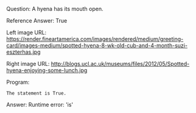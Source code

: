 Question: A hyena has its mouth open.

Reference Answer: True

Left image URL: https://render.fineartamerica.com/images/rendered/medium/greeting-card/images-medium/spotted-hyena-8-wk-old-cub-and-4-month-suzi-eszterhas.jpg

Right image URL: http://blogs.ucl.ac.uk/museums/files/2012/05/Spotted-hyena-enjoying-some-lunch.jpg

Program:

```
The statement is True.
```
Answer: Runtime error: 'is'


